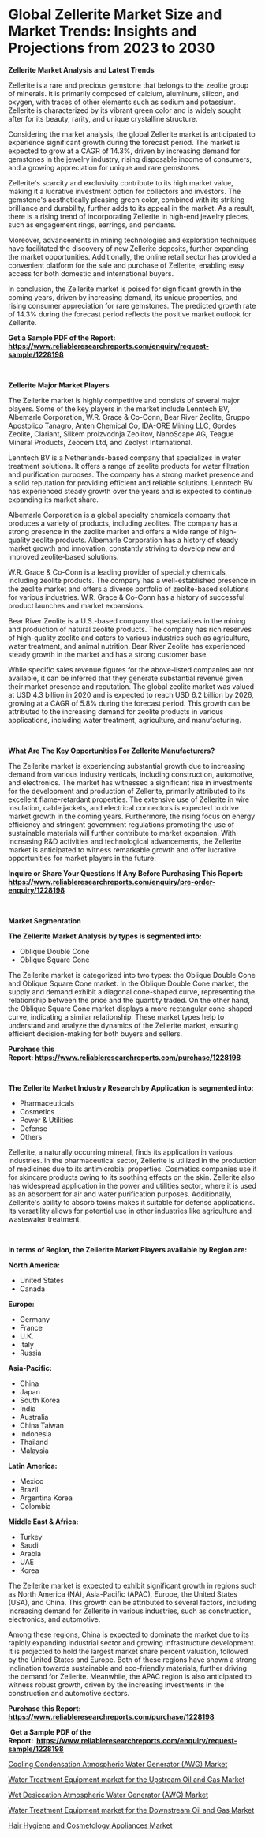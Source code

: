 <p><h1>Global Zellerite Market Size and Market Trends: Insights and Projections from 2023 to 2030</h1></p><p><strong>Zellerite Market Analysis and Latest Trends</strong></p>
<p><p>Zellerite is a rare and precious gemstone that belongs to the zeolite group of minerals. It is primarily composed of calcium, aluminum, silicon, and oxygen, with traces of other elements such as sodium and potassium. Zellerite is characterized by its vibrant green color and is widely sought after for its beauty, rarity, and unique crystalline structure.</p><p>Considering the market analysis, the global Zellerite market is anticipated to experience significant growth during the forecast period. The market is expected to grow at a CAGR of 14.3%, driven by increasing demand for gemstones in the jewelry industry, rising disposable income of consumers, and a growing appreciation for unique and rare gemstones.</p><p>Zellerite's scarcity and exclusivity contribute to its high market value, making it a lucrative investment option for collectors and investors. The gemstone's aesthetically pleasing green color, combined with its striking brilliance and durability, further adds to its appeal in the market. As a result, there is a rising trend of incorporating Zellerite in high-end jewelry pieces, such as engagement rings, earrings, and pendants.</p><p>Moreover, advancements in mining technologies and exploration techniques have facilitated the discovery of new Zellerite deposits, further expanding the market opportunities. Additionally, the online retail sector has provided a convenient platform for the sale and purchase of Zellerite, enabling easy access for both domestic and international buyers.</p><p>In conclusion, the Zellerite market is poised for significant growth in the coming years, driven by increasing demand, its unique properties, and rising consumer appreciation for rare gemstones. The predicted growth rate of 14.3% during the forecast period reflects the positive market outlook for Zellerite.</p></p>
<p><strong>Get a Sample PDF of the Report:&nbsp; <a href="https://www.reliableresearchreports.com/enquiry/request-sample/1228198">https://www.reliableresearchreports.com/enquiry/request-sample/1228198</a></strong></p>
<p>&nbsp;</p>
<p><strong>Zellerite Major Market Players</strong></p>
<p><p>The Zellerite market is highly competitive and consists of several major players. Some of the key players in the market include Lenntech BV, Albemarle Corporation, W.R. Grace & Co-Conn, Bear River Zeolite, Gruppo Apostolico Tanagro, Anten Chemical Co, IDA-ORE Mining LLC, Gordes Zeolite, Clariant, Silkem proizvodnja Zeolitov, NanoScape AG, Teague Mineral Products, Zeocem Ltd, and Zeolyst International.</p><p>Lenntech BV is a Netherlands-based company that specializes in water treatment solutions. It offers a range of zeolite products for water filtration and purification purposes. The company has a strong market presence and a solid reputation for providing efficient and reliable solutions. Lenntech BV has experienced steady growth over the years and is expected to continue expanding its market share.</p><p>Albemarle Corporation is a global specialty chemicals company that produces a variety of products, including zeolites. The company has a strong presence in the zeolite market and offers a wide range of high-quality zeolite products. Albemarle Corporation has a history of steady market growth and innovation, constantly striving to develop new and improved zeolite-based solutions.</p><p>W.R. Grace & Co-Conn is a leading provider of specialty chemicals, including zeolite products. The company has a well-established presence in the zeolite market and offers a diverse portfolio of zeolite-based solutions for various industries. W.R. Grace & Co-Conn has a history of successful product launches and market expansions.</p><p>Bear River Zeolite is a U.S.-based company that specializes in the mining and production of natural zeolite products. The company has rich reserves of high-quality zeolite and caters to various industries such as agriculture, water treatment, and animal nutrition. Bear River Zeolite has experienced steady growth in the market and has a strong customer base.</p><p>While specific sales revenue figures for the above-listed companies are not available, it can be inferred that they generate substantial revenue given their market presence and reputation. The global zeolite market was valued at USD 4.3 billion in 2020 and is expected to reach USD 6.2 billion by 2026, growing at a CAGR of 5.8% during the forecast period. This growth can be attributed to the increasing demand for zeolite products in various applications, including water treatment, agriculture, and manufacturing.</p></p>
<p>&nbsp;</p>
<p><strong>What Are The Key Opportunities For Zellerite Manufacturers?</strong></p>
<p><p>The Zellerite market is experiencing substantial growth due to increasing demand from various industry verticals, including construction, automotive, and electronics. The market has witnessed a significant rise in investments for the development and production of Zellerite, primarily attributed to its excellent flame-retardant properties. The extensive use of Zellerite in wire insulation, cable jackets, and electrical connectors is expected to drive market growth in the coming years. Furthermore, the rising focus on energy efficiency and stringent government regulations promoting the use of sustainable materials will further contribute to market expansion. With increasing R&D activities and technological advancements, the Zellerite market is anticipated to witness remarkable growth and offer lucrative opportunities for market players in the future.</p></p>
<p><strong>Inquire or Share Your Questions If Any Before Purchasing This Report: <a href="https://www.reliableresearchreports.com/enquiry/pre-order-enquiry/1228198">https://www.reliableresearchreports.com/enquiry/pre-order-enquiry/1228198</a></strong></p>
<p>&nbsp;</p>
<p><strong>Market Segmentation</strong></p>
<p><strong>The Zellerite Market Analysis by types is segmented into:</strong></p>
<p><ul><li>Oblique Double Cone</li><li>Oblique Square Cone</li></ul></p>
<p><p>The Zellerite market is categorized into two types: the Oblique Double Cone and Oblique Square Cone market. In the Oblique Double Cone market, the supply and demand exhibit a diagonal cone-shaped curve, representing the relationship between the price and the quantity traded. On the other hand, the Oblique Square Cone market displays a more rectangular cone-shaped curve, indicating a similar relationship. These market types help to understand and analyze the dynamics of the Zellerite market, ensuring efficient decision-making for both buyers and sellers.</p></p>
<p><strong>Purchase this Report:&nbsp;<a href="https://www.reliableresearchreports.com/purchase/1228198">https://www.reliableresearchreports.com/purchase/1228198</a></strong></p>
<p>&nbsp;</p>
<p><strong>The Zellerite Market Industry Research by Application is segmented into:</strong></p>
<p><ul><li>Pharmaceuticals</li><li>Cosmetics</li><li>Power & Utilities</li><li>Defense</li><li>Others</li></ul></p>
<p><p>Zellerite, a naturally occurring mineral, finds its application in various industries. In the pharmaceutical sector, Zellerite is utilized in the production of medicines due to its antimicrobial properties. Cosmetics companies use it for skincare products owing to its soothing effects on the skin. Zellerite also has widespread application in the power and utilities sector, where it is used as an absorbent for air and water purification purposes. Additionally, Zellerite's ability to absorb toxins makes it suitable for defense applications. Its versatility allows for potential use in other industries like agriculture and wastewater treatment.</p></p>
<p>&nbsp;</p>
<p><strong>In terms of Region, the Zellerite Market Players available by Region are:</strong></p>
<p>
    <p> <strong> North America: </strong>
        <ul>
            <li>United States</li>
            <li>Canada</li>
        </ul>
        </p> 
    <p> <strong> Europe: </strong>
        <ul>
            <li>Germany</li>
            <li>France</li>
            <li>U.K.</li>
            <li>Italy</li>
            <li>Russia</li>
        </ul>
        </p> 
    <p> <strong> Asia-Pacific: </strong>
        <ul>
            <li>China</li>
            <li>Japan</li>
            <li>South Korea</li>
            <li>India</li>
            <li>Australia</li>
            <li>China Taiwan</li>
            <li>Indonesia</li>
            <li>Thailand</li>
            <li>Malaysia</li>
        </ul>
        </p> 
    <p> <strong> Latin America: </strong>
        <ul>
            <li>Mexico</li>
            <li>Brazil</li>
            <li>Argentina Korea</li>
            <li>Colombia</li>
        </ul>
        </p> 
    <p> <strong> Middle East & Africa: </strong>
        <ul>
            <li>Turkey</li>
            <li>Saudi</li>
            <li>Arabia</li>
            <li>UAE</li>
            <li>Korea</li>
        </ul>
    </p>
    </p>
<p><p>The Zellerite market is expected to exhibit significant growth in regions such as North America (NA), Asia-Pacific (APAC), Europe, the United States (USA), and China. This growth can be attributed to several factors, including increasing demand for Zellerite in various industries, such as construction, electronics, and automotive. </p><p>Among these regions, China is expected to dominate the market due to its rapidly expanding industrial sector and growing infrastructure development. It is projected to hold the largest market share percent valuation, followed by the United States and Europe. Both of these regions have shown a strong inclination towards sustainable and eco-friendly materials, further driving the demand for Zellerite. Meanwhile, the APAC region is also anticipated to witness robust growth, driven by the increasing investments in the construction and automotive sectors.</p></p>
<p><strong>Purchase this Report: <a href="https://www.reliableresearchreports.com/purchase/1228198">https://www.reliableresearchreports.com/purchase/1228198</a></strong></p>
<p>&nbsp;<strong>Get a Sample PDF of the Report:&nbsp;&nbsp;<a href="https://www.reliableresearchreports.com/enquiry/request-sample/1228198">https://www.reliableresearchreports.com/enquiry/request-sample/1228198</a></strong></p>
<p><strong></strong></p>
<p><p><a href="https://medium.com/@draft.web.back/cooling-condensation-atmospheric-water-generator-awg-market-furnishes-information-on-market-f0b2a39f70af">Cooling Condensation Atmospheric Water Generator (AWG) Market</a></p><p><a href="https://medium.com/@lap.snake.again/water-treatment-equipment-market-for-the-upstream-oil-and-gas-market-trends-forecast-and-a03718e5415f">Water Treatment Equipment market for the Upstream Oil and Gas Market</a></p><p><a href="https://medium.com/@wall.see.write/wet-desiccation-atmospheric-water-generator-awg-market-furnishes-information-on-market-share-eab1097f3c1c">Wet Desiccation Atmospheric Water Generator (AWG) Market</a></p><p><a href="https://medium.com/@pair.holy.proof/water-treatment-equipment-market-for-the-downstream-oil-and-gas-market-the-key-to-successful-40409e7c38af">Water Treatment Equipment market for the Downstream Oil and Gas Market</a></p><p><a href="https://medium.com/@nelsonhauck/hair-hygiene-and-cosmetology-appliances-market-comprehensive-assessment-by-type-application-and-54448e0dbfd8">Hair Hygiene and Cosmetology Appliances Market</a></p></p>
